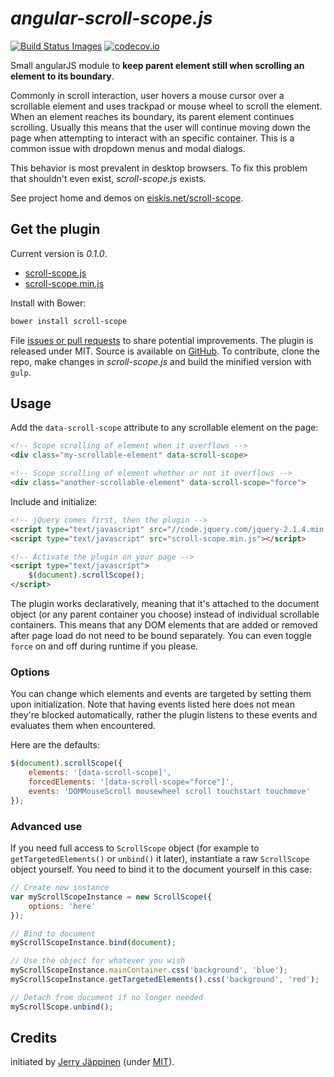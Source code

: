 
# *angular-scroll-scope.js*

[![Build Status Images](https://travis-ci.org/KamataRyo/angular-scroll-scope.svg)](https://travis-ci.org/KamataRyo/angular-scroll-scope)
[![codecov.io](https://codecov.io/github/KamataRyo/angular-scroll-scope/coverage.svg?branch=master)](https://codecov.io/github/KamataRyo/angular-scroll-scope?branch=master)


Small angularJS module to **keep parent element still when scrolling an element to its boundary**.

Commonly in scroll interaction, user hovers a mouse cursor over a scrollable element and uses trackpad or mouse wheel to scroll the element. When an element reaches its boundary, its parent element continues scrolling. Usually this means that the user will continue moving down the page when attempting to interact with an specific container. This is a common issue with dropdown menus and modal dialogs.

This behavior is most prevalent in desktop browsers. To fix this problem that shouldn't even exist, <em>scroll-scope.js</em> exists.

See project home and demos on [eiskis.net/scroll-scope](http://eiskis.net/scroll-scope).

## Get the plugin

Current version is *0.1.0*.

- [scroll-scope.js](https://raw.githubusercontent.com/Eiskis/scroll-scope/master/scroll-scope.js)
- [scroll-scope.min.js](https://raw.githubusercontent.com/Eiskis/scroll-scope/master/scroll-scope.min.js)

Install with Bower:

```sh
bower install scroll-scope
```

File [issues or pull requests](https://github.com/Eiskis/scroll-scope/issues) to share potential improvements. The plugin is released under MIT. Source is available on [GitHub](https://github.com/Eiskis/scroll-scope). To contribute, clone the repo, make changes in *scroll-scope.js* and build the minified version with `gulp`.



## Usage

Add the `data-scroll-scope` attribute to any scrollable element on the page:

```html
<!-- Scope scrolling of element when it overflows -->
<div class="my-scrollable-element" data-scroll-scope>

<!-- Scope scrolling of element whether or not it overflows -->
<div class="another-scrollable-element" data-scroll-scope="force">
```

Include and initialize:

```html
<!-- jQuery comes first, then the plugin -->
<script type="text/javascript" src="//code.jquery.com/jquery-2.1.4.min.js"></script>
<script type="text/javascript" src="scroll-scope.min.js"></script>

<!-- Activate the plugin on your page -->
<script type="text/javascript">
	$(document).scrollScope();
</script>
```

The plugin works declaratively, meaning that it's attached to the document object (or any parent container you choose) instead of individual scrollable containers. This means that any DOM elements that are added or removed after page load do not need to be bound separately. You can even toggle <code>force</code> on and off during runtime if you please.



### Options

You can change which elements and events are targeted by setting them upon initialization. Note that having events listed here does not mean they're blocked automatically, rather the plugin listens to these events and evaluates them when encountered.

Here are the defaults:

```js
$(document).scrollScope({
	elements: '[data-scroll-scope]',
	forcedElements: '[data-scroll-scope="force"]',
	events: 'DOMMouseScroll mousewheel scroll touchstart touchmove'
});
```


### Advanced use

If you need full access to `ScrollScope` object (for example to `getTargetedElements()` or `unbind()` it later), instantiate a raw `ScrollScope` object yourself. You need to bind it to the document yourself in this case:

```js
// Create new instance
var myScrollScopeInstance = new ScrollScope({
	options: 'here'
});

// Bind to document
myScrollScopeInstance.bind(document);

// Use the object for whatever you wish
myScrollScopeInstance.mainContainer.css('background', 'blue');
myScrollScopeInstance.getTargetedElements().css('background', 'red');

// Detach from document if no longer needed
myScrollScope.unbind();
```



## Credits

initiated by [Jerry Jäppinen](http://eiskis.net/) (under [MIT](https://github.com/Eiskis/scroll-scope/blob/master/LICENSE)).
